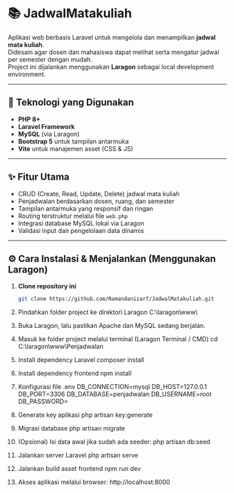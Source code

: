 # 📚 JadwalMatakuliah

Aplikasi web berbasis Laravel untuk mengelola dan menampilkan **jadwal mata kuliah**.  
Didesain agar dosen dan mahasiswa dapat melihat serta mengatur jadwal per semester dengan mudah.  
Project ini dijalankan menggunakan **Laragon** sebagai local development environment.

---

## 🧰 Teknologi yang Digunakan

- **PHP 8+**  
- **Laravel Framework**  
- **MySQL** (via Laragon)  
- **Bootstrap 5** untuk tampilan antarmuka  
- **Vite** untuk manajemen asset (CSS & JS)

---

## ✨ Fitur Utama

- CRUD (Create, Read, Update, Delete) jadwal mata kuliah  
- Penjadwalan berdasarkan dosen, ruang, dan semester  
- Tampilan antarmuka yang responsif dan ringan  
- Routing terstruktur melalui file `web.php`  
- Integrasi database MySQL lokal via Laragon  
- Validasi input dan pengelolaan data dinamis  

---

## ⚙️ Cara Instalasi & Menjalankan (Menggunakan Laragon)

1. **Clone repository ini**
   ```bash
   git clone https://github.com/Ramandanizarf/JadwalMatakuliah.git

2. Pindahkan folder project ke direktori Laragon
   C:\laragon\www\

3. Buka Laragon, lalu pastikan Apache dan MySQL sedang berjalan.

4. Masuk ke folder project melalui terminal (Laragon Terminal / CMD)
   cd C:\laragon\www\Penjadwalan

5. Install dependency Laravel
   composer install

6. Install dependency frontend
   npm install

7. Konfigurasi file .env
   DB_CONNECTION=mysql
   DB_HOST=127.0.0.1
   DB_PORT=3306
   DB_DATABASE=penjadwalan
   DB_USERNAME=root
   DB_PASSWORD=

8. Generate key aplikasi
   php artisan key:generate

9. Migrasi database
   php artisan migrate

10. (Opsional) Isi data awal jika sudah ada seeder:
    php artisan db:seed

11. Jalankan server Laravel
    php artisan serve

12. Jalankan build asset frontend
    npm run dev

13. Akses aplikasi melalui browser:
    http://localhost:8000




